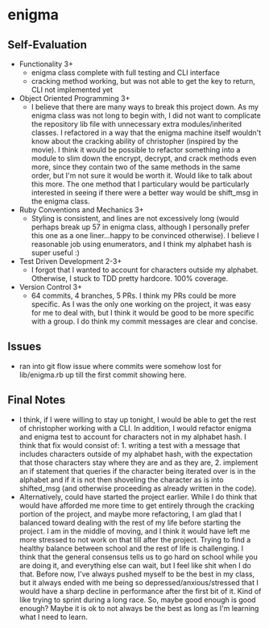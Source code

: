 # enigma

## Self-Evaluation
* Functionality 3+
  * enigma class complete with full testing and CLI interface
  * cracking method working, but was not able to get the key to return, CLI not implemented yet
* Object Oriented Programming 3+
  * I believe that there are many ways to break this project down. As my enigma class was not long to begin with, I did not want to complicate the repository lib file with unnecessary extra modules/inherited classes. I refactored in a way that the enigma machine itself wouldn't know about the cracking ability of christopher (inspired by the movie). I think it would be possible to refactor something into a module to slim down the encrypt, decrypt, and crack methods even more, since they contain two of the same methods in the same order, but I'm not sure it would be worth it. Would like to talk about this more. The one method that I particulary would be particularly interested in seeing if there were a better way would be shift_msg in the enigma class.
* Ruby Conventions and Mechanics 3+
  * Styling is consistent, and lines are not excessively long (would perhaps break up 57 in enigma class, although I personally prefer this one as a one liner...happy to be convinced otherwise). I believe I reasonable job using enumerators, and I think my alphabet hash is super useful :)
* Test Driven Development 2-3+
  * I forgot that I wanted to account for characters outside my alphabet. Otherwise, I stuck to TDD pretty hardcore. 100% coverage.
* Version Control 3+
  * 64 commits, 4 branches, 5 PRs. I think my PRs could be more specific. As I was the only one working on the project, it was easy for me to deal with, but I think it would be good to be more specific with a group. I do think my commit messages are clear and concise.

## Issues
* ran into git flow issue where commits were somehow lost for lib/enigma.rb up till the first commit showing here. 

## Final Notes
* I think, if I were willing to stay up tonight, I would be able to get the rest of christopher working with a CLI. In addition, I would refactor enigma and enigma test to account for characters not in my alphabet hash. I think that fix would consist of: 1. writing a test with a message that includes characters outside of my alphabet hash, with the expectation that those characters stay where they are and as they are, 2. implement an if statement that queries if the character being iterated over is in the alphabet and if it is not then shoveling the character as is into shifted_msg (and otherwise proceeding as already written in the code).
* Alternatively, could have started the project earlier. While I do think that would have afforded me more time to get entirely through the cracking portion of the project, and maybe more refactoring, I am glad that I balanced toward dealing with the rest of my life before starting the project. I am in the middle of moving, and I think it would have left me more stressed to not work on that till after the project. Trying to find a healthy balance between school and the rest of life is challenging. I think that the general consensus tells us to go hard on school while you are doing it, and everything else can wait, but I feel like shit when I do that. Before now, I've always pushed myself to be the best in my class, but it always ended with me being so depressed/anxious/stressed that I would have a sharp decline in performance after the first bit of it. Kind of like trying to sprint during a long race. So, maybe good enough is good enough? Maybe it is ok to not always be the best as long as I'm learning what I need to learn.
